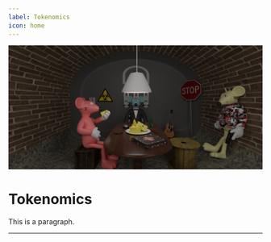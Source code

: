 ```yaml
---
label: Tokenomics
icon: home
---
```


![](../static/banner3.png)
# Tokenomics

This is a paragraph.

---
